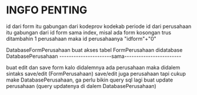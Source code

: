 ﻿# INGFO PENTING
 id dari form itu gabungan dari kodeprov kodekab periode
 id dari perusahaan itu gabungan dari id form sama index, misal ada form kosongan trus ditambahin 1 perusahaan maka id perusahaanya "idform"+"0"

DatabaseFormPerusahaan buat akses tabel FormPerusahaan didatabase
DatabasePerusahaan ----------------------sama------------------------

buat edit dan save form kalo didalemnya ada perusahaan maka didalem sintaks save/edit (FormPerusahaan) save/edit juga perusahaan tapi cukup make DatabasePerusahaan, ga perlu bikin query sql lagi buat update perusahaan (query updatenya di dalem DatabasePerusahaan)
